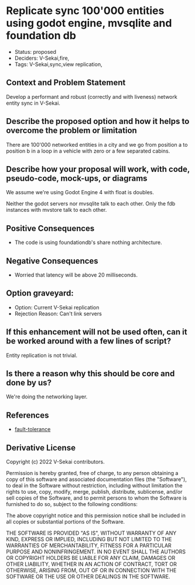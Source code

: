 # Replicate sync 100'000 entities using godot engine, mvsqlite and foundation db

- Status: proposed
- Deciders: V-Sekai,fire,
- Tags: V-Sekai,sync,view replication,

## Context and Problem Statement

Develop a performant and robust (correctly and with liveness) network entity sync in V-Sekai.

## Describe the proposed option and how it helps to overcome the problem or limitation

There are 100'000 networked entities in a city and we go from position a to position b in a loop in a vehicle with zero or a few separated cabins.

## Describe how your proposal will work, with code, pseudo-code, mock-ups, or diagrams

We assume we're using Godot Engine 4 with float is doubles.

Neither the godot servers nor mvsqlite talk to each other. Only the fdb instances with mvstore talk to each other.

## Positive Consequences <!-- optional -->

- The code is using foundationdb's share nothing architecture.

## Negative Consequences <!-- optional -->

- Worried that latency will be above 20 milliseconds.

## Option graveyard: <!-- same as above -->

- Option: Current V-Sekai replication
- Rejection Reason: Can't link servers

## If this enhancement will not be used often, can it be worked around with a few lines of script?

Entity replication is not trivial.

## Is there a reason why this should be core and done by us?

We're doing the networking layer.

## References <!-- optional and numbers of links can vary -->

- [fault-tolerance](https://apple.github.io/foundationdb/fault-tolerance.html)

## Derivative License

Copyright (c) 2022 V-Sekai contributors.

Permission is hereby granted, free of charge, to any person obtaining a copy
of this software and associated documentation files (the "Software"), to deal
in the Software without restriction, including without limitation the rights
to use, copy, modify, merge, publish, distribute, sublicense, and/or sell
copies of the Software, and to permit persons to whom the Software is
furnished to do so, subject to the following conditions:

The above copyright notice and this permission notice shall be included in all
copies or substantial portions of the Software.

THE SOFTWARE IS PROVIDED "AS IS", WITHOUT WARRANTY OF ANY KIND, EXPRESS OR
IMPLIED, INCLUDING BUT NOT LIMITED TO THE WARRANTIES OF MERCHANTABILITY,
FITNESS FOR A PARTICULAR PURPOSE AND NONINFRINGEMENT. IN NO EVENT SHALL THE
AUTHORS OR COPYRIGHT HOLDERS BE LIABLE FOR ANY CLAIM, DAMAGES OR OTHER
LIABILITY, WHETHER IN AN ACTION OF CONTRACT, TORT OR OTHERWISE, ARISING FROM,
  OUT OF OR IN CONNECTION WITH THE SOFTWARE OR THE USE OR OTHER DEALINGS IN THE
  SOFTWARE.
